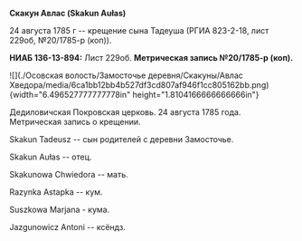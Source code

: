 **Скакун Авлас (Skakun Aułas)**

24 августа 1785 г -- крещение сына Тадеуша (РГИА 823-2-18, лист 229об,
№20/1785-р (коп)).

**НИАБ 136-13-894:** Лист 229об. **Метрическая запись №20/1785-р
(коп).**

![](./Осовская волость/Замосточье деревня/Скакуны/Авлас Хведора/media/6ca1bb12bb4b527df3cd807af946f1cc805162bb.png){width="6.496527777777778in"
height="1.8104166666666666in"}

Дедиловичская Покровская церковь. 24 августа 1785 года. Метрическая
запись о крещении.

Skakun Tadeusz -- сын родителей с деревни Замосточье.

Skakun Aułas -- отец.

Skakunowa Chwiedora -- мать.

Razynka Astapka -- кум.

Suszkowa Marjana - кума.

Jazgunowicz Antoni -- ксёндз.
